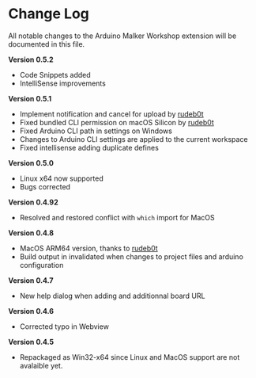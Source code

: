 # Change Log

All notable changes to the Arduino Malker Workshop extension will be documented in this file.

**Version 0.5.2**
- Code Snippets added
- IntelliSense improvements

**Version 0.5.1**
- Implement notification and cancel for upload by [rudeb0t](https://github.com/rudeb0t)
- Fixed bundled CLI permission on macOS Silicon by [rudeb0t](https://github.com/rudeb0t)
- Fixed Arduino CLI path in settings on Windows
- Changes to Arduino CLI settings are applied to the current workspace
- Fixed intellisense adding duplicate defines

**Version 0.5.0**
- Linux x64 now supported
- Bugs corrected

**Version 0.4.92**
- Resolved and restored conflict with `which` import for MacOS

**Version 0.4.8**
- MacOS ARM64 version, thanks to [rudeb0t](https://github.com/rudeb0t)
- Build output in invalidated when changes to project files and arduino configuration

**Version 0.4.7**
- New help dialog when adding and additionnal board URL

**Version 0.4.6**
- Corrected typo in Webview 

**Version 0.4.5**
- Repackaged as Win32-x64 since Linux and MacOS support are not avalaible yet. 
